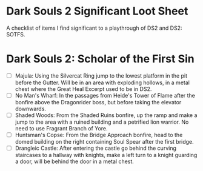 # Dark Souls 2 Significant Loot Sheet
A checklist of items I find significant to a playthrough of DS2 and DS2: SOTFS.

# Dark Souls 2: Scholar of the First Sin
- [ ] Majula: Using the Silvercat Ring jump to the lowest platform in the pit before the Gutter. Will be in an area with exploding hollows, in a metal chest where the Great Heal Excerpt used to be in DS2.
- [ ] No Man's Wharf: In the passages from Heide's Tower of Flame after the bonfire above the Dragonrider boss, but before taking the elevator downwards.
- [ ] Shaded Woods: From the Shaded Ruins bonfire, up the ramp and make a jump to the area with a ruined building and a petrified lion warrior. No need to use Fragrant Branch of Yore.
- [ ] Huntsman's Copse: From the Bridge Approach bonfire, head to the domed building on the right containing Soul Spear after the first bridge.
- [ ] Drangleic Castle: After entering the castle go behind the curving staircases to a hallway with knights, make a left turn to a knight guarding a door, will be behind the door in a metal chest.
